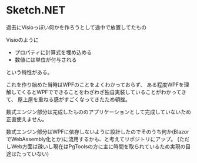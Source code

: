# Sketch.NET
過去にVisioっぽい何かを作ろうとして途中で放置してたもの

Visioのように
* プロパティに計算式を埋め込める
* 数値には単位が付与される

という特性がある。

これを作り始めた当時はWPFのことをよくわかっておらず、
ある程度WPFを理解してくるとWPFでできることをわざわざ独自実装していることがわかってきて、
屋上屋を重ねる感がすごくなってきたため頓挫。

数式エンジン部分は完成したもののアプリケーションとして完成していないため正直使えません。

数式エンジン部分はWPFに依存しないように設計したのでそのうち何か(BlazorでWebAssembly化とか)に流用するかも、と考えてリポジトリにアップ。
(ただしWeb方面は疎いし現在はPgToolsの方に主に時間を取られているため実現の目途はたっていない)
